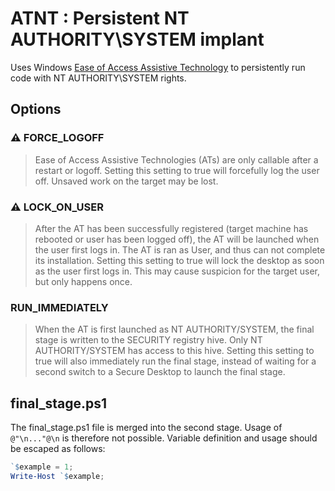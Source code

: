 # ATNT : Persistent NT AUTHORITY\SYSTEM implant

Uses Windows [Ease of Access Assistive Technology](https://docs.microsoft.com/en-us/windows/win32/winauto/ease-of-access---assistive-technology-registration) to persistently run code with NT AUTHORITY\SYSTEM rights.

## Options
### :warning: FORCE_LOGOFF
> Ease of Access Assistive Technologies (ATs) are only callable after a restart or logoff. Setting this setting to true will forcefully log the user off. Unsaved work on the target may be lost.
### :warning: LOCK_ON_USER
> After the AT has been successfully registered (target machine has rebooted or user has been logged off), the AT will be launched when the user first logs in. The AT is ran as User, and thus can not complete its installation. Setting this setting to true will lock the desktop as soon as the user first logs in. This may cause suspicion for the target user, but only happens once.
### RUN_IMMEDIATELY
> When the AT is first launched as NT AUTHORITY/SYSTEM, the final stage is written to the SECURITY registry hive. Only NT AUTHORITY/SYSTEM has access to this hive. Setting this setting to true will also immediately run the final stage, instead of waiting for a second switch to a Secure Desktop to launch the final stage. 

## final_stage.ps1
The final_stage.ps1 file is merged into the second stage. Usage of `@"\n..."@\n` is therefore not possible. Variable definition and usage should be escaped as follows:
```powershell
`$example = 1;
Write-Host `$example;
```